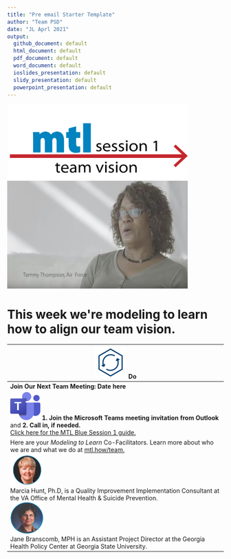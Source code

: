 ```yaml
---
title: "Pre email Starter Template"
author: "Team PSD"
date: "JL Aprl 2021"
output: 
  github_document: default
  html_document: default
  pdf_document: default
  word_document: default
  ioslides_presentation: default
  slidy_presentation: default
  powerpoint_presentation: default
---
```


<!-- MTL Logo, HTML img tag -->
[<img src = "https://github.com/lzim/teampsd/raw/master/resources/title_slides/mtl_s01_teamvision_title.png"
     height = "175" width = "420">](https://github.com/lzim/mtl/blob/master/blue/session01/s01_learner/mtl_session01_see.md) 
[<img src="https://github.com/lzim/teampsd/blob/master/resources/vapor_team_youtube/thompson_vapor.jpg?raw=true" height="250" width="420">](https://mtl.how/vapor_wk01)    

# This week we're modeling to learn how to align our team vision.
<!-- Do/Done Tables -->
[<img src = "https://raw.githubusercontent.com/lzim/teampsd/master/resources/icons/do.png" height = "75" width = "75">](https://github.com/lzim/mtl/blob/master/blue/session01/s01_learner/mtl_session01_see.md) **Do** |
| --- |
|**Join Our Next Team Meeting: Date here**|
|[<img src = "https://github.com/lzim/teampsd/blob/master/resources/logos/ms_teams_logo.png?raw=true" height = "65" width = "70">](#DontLink) **1. Join the Microsoft Teams meeting invitation from Outlook** and **2. Call in, if needed.** <br> [Click here for the MTL Blue Session 1 guide.](https://github.com/lzim/mtl/blob/master/blue/session01/s01_learner/mtl_session01_see.md)  |
Here are your _Modeling to Learn_ Co-Facilitators. Learn more about who we are and what we do at [mtl.how/team.](https://mtl.how/team) <br> [<img src="https://github.com/lzim/teampsd/blob/master/resources/small_circle_headshots/hunt_headshot_circle.jpg?raw=true" height= "75" width="75">](https://mtl.how/team) <br> Marcia Hunt, Ph.D, is a Quality Improvement Implementation Consultant at the VA Office of Mental Health & Suicide Prevention. <br> [<img src="https://github.com/lzim/teampsd/raw/master/resources/small_circle_headshots/branscomb_headshot_circle.jpg?raw=true" height="75" width="78">](https://mtl.how/team) <br> Jane Branscomb, MPH is an Assistant Project Director at the Georgia Health Policy Center at Georgia State University.  |  
